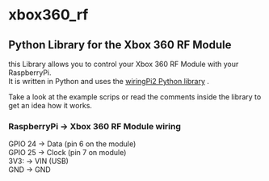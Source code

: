 xbox360_rf
==========

Python Library for the Xbox 360 RF Module
------------------------------------------------------------

this Library allows you to control your Xbox 360 RF Module
with your RaspberryPi.  
It is written in Python and uses the [wiringPi2 Python library](http://wiringpi.com/) .

Take a look at the example scrips or read the comments inside the library to get an idea how it works.

### RaspberryPi -> Xbox 360 RF Module wiring

GPIO 24 -> Data  (pin 6 on the module)  
GPIO 25 -> Clock (pin 7 on module)  
3V3:    -> VIN (USB)  
GND     -> GND  
